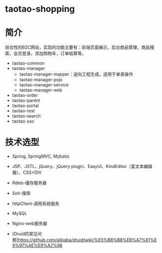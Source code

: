 # taotao-shopping

简介
=======
综合性的B2C网站，实现的功能主要有：前端页面展示，后台商品管理，商品搜索，会员登录，添加购物车，订单结算等。

* taotao-common
* taotao-manager
  * taotao-manager-mapper：逆向工程生成，适用于单表操作
  * taotao-manager-pojo
  * taotao-manager-service
  * taotao-manager-web
* taotao-order
* taotao-parent
* taotao-portal
* taotao-rest
* taotao-search
* taotao-sso

技术选型
==========
* Spring, SpringMVC, Mybatis
* JSP、JSTL、jQuery、jQuery plugin、EasyUI、KindEditor（富文本编辑器）、CSS+DIV
* Rdeis-缓存服务器
* Solr-搜索
* httpClient-调用系统服务
* MySQL
* Nginx-web服务器


* [Druid的常见问题]https://github.com/alibaba/druid/wiki/%E5%B8%B8%E8%A7%81%E9%97%AE%E9%A2%98